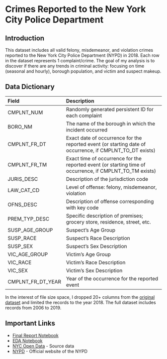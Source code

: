 # Crimes Reported to the New York City Police Department

## Introduction

This dataset includes all valid felony, misdemeanor, and violation crimes reported to the New York City Police Department (NYPD) in 2018. Each row in the dataset represents 1 complaint/crime. The goal of my analysis is to discover if there are any trends in criminal activity: focusing on time (seasonal and hourly), borough population, and victim and suspect makeup.

## Data Dictionary

| Field | Description |
| :--- | :--- |
| CMPLNT_NUM | Randomly generated persistent ID for each complaint  |
| BORO_NM | The name of the borough in which the incident occurred |
| CMPLNT_FR_DT | Exact date of occurrence for the reported event (or starting date of occurrence, if CMPLNT_TO_DT exists) |
| CMPLNT_FR_TM | Exact time of occurrence for the reported event (or starting time of occurrence, if CMPLNT_TO_TM exists) |
| JURIS_DESC | Description of the jurisdiction code |
| LAW_CAT_CD | Level of offense: felony, misdemeanor, violation  |
| OFNS_DESC | Description of offense corresponding with key code |
| PREM_TYP_DESC | Specific description of premises; grocery store, residence, street, etc. |
| SUSP_AGE_GROUP | Suspect’s Age Group |
| SUSP_RACE | Suspect’s Race Description |
| SUSP_SEX | Suspect’s Sex Description |
| VIC_AGE_GROUP | Victim’s Age Group |
| VIC_RACE | Victim’s Race Description |
| VIC_SEX | Victim’s Sex Description |
| CMPLNT_FR_DT_YEAR | Year of the occurrence for the reported event |

In the interest of file size space, I dropped 20+ columns from the [original dataset](https://data.cityofnewyork.us/Public-Safety/NYPD-Complaint-Data-Historic/qgea-i56i) and limited the records to the year 2018. The full dataset includes records from 2006 to 2019.

## Important Links

* [Final Report Notebook](report.ipynb)
* [EDA Notebook](eda.ipynb)
* [NYC Open Data](https://data.cityofnewyork.us/Public-Safety/NYPD-Complaint-Data-Historic/qgea-i56i) - Source data
* [NYPD](https://www1.nyc.gov/site/nypd/index.page) - Official website of the NYPD
